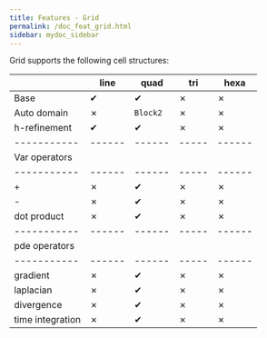 ```yaml
---
title: Features - Grid
permalink: /doc_feat_grid.html
sidebar: mydoc_sidebar
---
```


Grid supports the following cell structures:

|           | line | quad | tri | hexa |
|-----------|------|------|-----|------|
| Base    | &#10004; | &#10004; | &#x2717; | &#x2717; |
| Auto domain| &#x2717; | `Block2` | &#x2717; | &#x2717; |
| h-refinement    | &#10004; | &#10004; | &#x2717; | &#x2717; |
|-----------|------|------|-----|------|
| Var operators | | | | |
|-----------|------|------|-----|------|
| + | &#x2717; | &#10004; | &#x2717; | &#x2717; |
| - | &#x2717; | &#10004; | &#x2717; | &#x2717; |
| dot product | &#x2717; | &#10004; | &#x2717; | &#x2717; |
|-----------|------|------|-----|------|
| pde operators | | | | |
|-----------|------|------|-----|------|
| gradient | &#x2717; | &#10004; | &#x2717; | &#x2717; |
| laplacian | &#x2717; | &#10004; | &#x2717; | &#x2717; |
| divergence | &#x2717; | &#10004; | &#x2717; | &#x2717; |
| time integration | &#x2717; | &#10004; | &#x2717; | &#x2717; |





